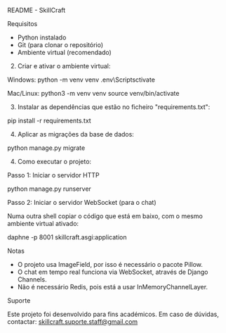 README - SkillCraft

Requisitos

- Python instalado
- Git (para clonar o repositório)
- Ambiente virtual (recomendado)

2. Criar e ativar o ambiente virtual:

Windows:
python -m venv venv
.env\Scriptsctivate

Mac/Linux:
python3 -m venv venv
source venv/bin/activate

3. Instalar as dependências que estão no ficheiro "requirements.txt":

pip install -r requirements.txt

4. Aplicar as migrações da base de dados:

python manage.py migrate


4. Como executar o projeto:

Passo 1: Iniciar o servidor HTTP

python manage.py runserver

Passo 2: Iniciar o servidor WebSocket (para o chat)

Numa outra shell copiar o código que está em baixo, com o mesmo ambiente virtual ativado:

daphne -p 8001 skillcraft.asgi:application


Notas

- O projeto usa ImageField, por isso é necessário o pacote Pillow.
- O chat em tempo real funciona via WebSocket, através de Django Channels.
- Não é necessário Redis, pois está a usar InMemoryChannelLayer.

Suporte

Este projeto foi desenvolvido para fins académicos.
Em caso de dúvidas, contactar: skillcraft.suporte.staff@gmail.com
